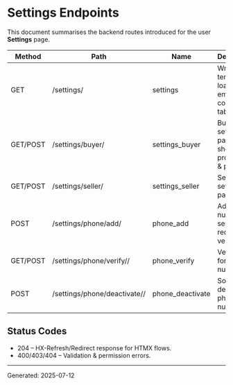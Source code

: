 # Settings Endpoints

This document summarises the backend routes introduced for the user **Settings** page.

| Method   | Path                             | Name             | Description                                             |
|----------|----------------------------------|------------------|---------------------------------------------------------|
| GET      | /settings/                       | settings         | Wrapper template; loads empty container + tab bar       |
| GET/POST | /settings/buyer/                 | settings_buyer   | Buyer settings partial; shows profile form & phone list |
| GET/POST | /settings/seller/                | settings_seller  | Seller settings partial                                 |
| POST     | /settings/phone/add/             | phone_add        | Add phone number, send OTP, redirect to verification    |
| GET/POST | /settings/phone/verify/<pk>/     | phone_verify     | Verify OTP for phone number                             |
| POST     | /settings/phone/deactivate/<pk>/ | phone_deactivate | Soft deactivate phone number                            |

## Status Codes

* 204 – HX-Refresh/Redirect response for HTMX flows.
* 400/403/404 – Validation & permission errors.

---

Generated: 2025-07-12 